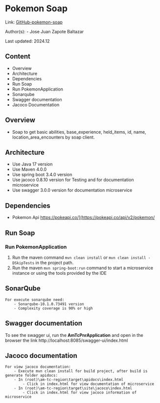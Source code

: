 # Pokemon Soap

Link: [GitHub-pokemon-soap](https://github.com/PMSXAA/pokemon)

Author(s): - Jose Juan Zapote Baltazar

Last updated: 2024.12

## Content

- Overview
- Architecture
- Dependencies
- Run Soap
- Run PokemonApplication
- Sonarqube
- Swagger documentation
- Jacoco Documentation

## Overview

- Soap to get basic abilities, base_experience, held_items, id, name, location_area_encounters by soap client.

## Architecture

- Use Java 17 version
- Use Maven 4.0.0
- Use spring boot 3.4.0 version
- Use jacoco 0.8.10 version for Testing and for documentation microservice
- Use swagger 3.0.0 version for documentation microservice

## Dependencies

- Pokemon Api         https://pokeapi.co/](https://pokeapi.co/api/v2/pokemon/

## Run Soap

### Run PokemonApplication

1. Run the maven command `mvn clean install` or `mvn clean install -DSkipTests` in the project path.
2. Run the maven `mvn spring-boot:run` command to start a microservice instance or using the tools provided by the IDE

## SonarQube

    For execute sonarqube need:
        - Sonarqube-10.1.0.73491 version
        - Complexity coverage is 90% or high

## Swagger documentation

To see the swagger ui, run the **AmTcPnrApplication** and open in the browser the
link http://localhost:8085/swagger-ui/index.html

## Jacoco documentation

    For view jacoco documentation:
        - Execute mvn clean install for build project, after build is generate folder apidocs:
        - In (root)\am-tc-region\target\apidocs\index.html
            - Click in index.html for view documentation of microservice
        - In (root)\am-tc-region\target\site\jacoco\index.html
            - Click in index.html for view jacoco information of microservice
